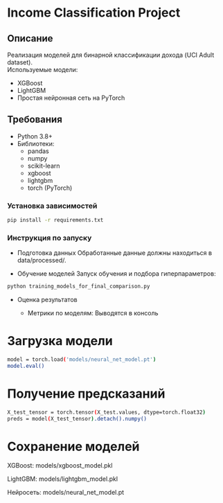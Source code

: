 # Income Classification Project

## Описание
Реализация моделей для бинарной классификации дохода (UCI Adult dataset).  
Используемые модели: 
- XGBoost
- LightGBM 
- Простая нейронная сеть на PyTorch

## Требования
- Python 3.8+
- Библиотеки:
  - pandas
  - numpy
  - scikit-learn
  - xgboost
  - lightgbm
  - torch (PyTorch)

### Установка зависимостей
```bash
pip install -r requirements.txt
```

### Инструкция по запуску
- Подготовка данных
Обработанные данные должны находиться в data/processed/.

- Обучение моделей
Запуск обучения и подбора гиперпараметров:

```bash
python training_models_for_final_comparison.py
```
- Оценка результатов
   
    - Метрики по моделям:
        Выводятся в консоль



# Загрузка модели
```bash
model = torch.load('models/neural_net_model.pt')
model.eval()
```

# Получение предсказаний
```bash
X_test_tensor = torch.tensor(X_test.values, dtype=torch.float32)
preds = model(X_test_tensor).detach().numpy()
```

# Сохранение моделей
XGBoost: models/xgboost_model.pkl

LightGBM: models/lightgbm_model.pkl

Нейросеть: models/neural_net_model.pt
